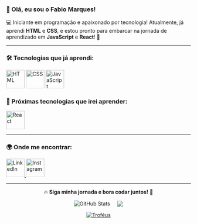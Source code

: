 ### 👋 Olá, eu sou o **Fabio Marques**!

💻 Iniciante em programação e apaixonado por tecnologia! Atualmente, já aprendi **HTML** e **CSS**, e estou pronto para embarcar na jornada de aprendizado em **JavaScript** e **React**! 🚀

---

### 🛠️ Tecnologias que já aprendi:
<div>
  <img src="https://cdn.jsdelivr.net/gh/devicons/devicon/icons/html5/html5-original.svg" title="HTML5" alt="HTML" width="50" height="50"/>
  <img src="https://cdn.jsdelivr.net/gh/devicons/devicon/icons/css3/css3-original.svg" title="CSS3" alt="CSS" width="50" height="50"/>
  <img src="https://cdn.jsdelivr.net/gh/devicons/devicon/icons/javascript/javascript-original.svg" title="JavaScript" alt="JavaScript" width="50" height="50"/>
</div>

### 📌 Próximas tecnologias que irei aprender:
<div>
   <img src="https://cdn.jsdelivr.net/gh/devicons/devicon/icons/react/react-original.svg" title="React" alt="React" width="50" height="50"/>
</div>

---

### 🌍 Onde me encontrar:
<div>
  <a href="www.linkedin.com/in/marques-sfabio" target="_blank">
    <img src="https://cdn.jsdelivr.net/gh/devicons/devicon/icons/linkedin/linkedin-original.svg" title="LinkedIn" alt="LinkedIn" width="50" height="50"/>
  </a>
  <a href="https://www.instagram.com/fabio_marquesrj?igsh=Mmk4YXZkOGN4cWRp" target="_blank">
    <img src="https://upload.wikimedia.org/wikipedia/commons/a/a5/Instagram_icon.png" title="Instagram" alt="Instagram" width="50" height="50"/>
  </a>
</div>

---

<div align="center">

🔥 **Siga minha jornada e bora codar juntos!** 🚀

<div style="display: flex; justify-content: center; align-items: center; gap: 20px;">
  <img src="https://github-readme-stats.vercel.app/api?username=Fabio-Marques1989&show_icons=true&theme=radical" alt="GitHub Stats"/>
  <img src="https://github-readme-stats.vercel.app/api/top-langs/?username=Fabio-Marques1989&theme=radical&layout=donut"/>
</div>

[![Troféus](https://github-profile-trophy.vercel.app/?username=Fabio-Marques1989&theme=radical)](https://github.com/ryo-ma/github-profile-trophy)

</div>
